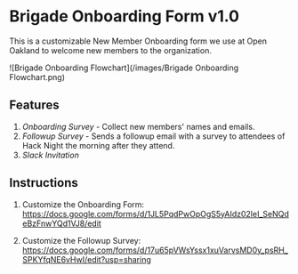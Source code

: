 # Brigade Onboarding Form v1.0
This is a customizable New Member Onboarding form we use at Open Oakland to welcome new members to the organization.

![Brigade Onboarding Flowchart](/images/Brigade Onboarding Flowchart.png)

## Features
1. *Onboarding Survey* - Collect new members' names and emails.
1. *Followup Survey* - Sends a followup email with a survey to attendees of Hack Night the morning after they attend.
2. *Slack Invitation*

## Instructions
1. Customize the Onboarding Form:
https://docs.google.com/forms/d/1JL5PqdPwOpOgS5yAIdz02leI_SeNQdeBzFnwYQd1VJ8/edit

2. Customize the Followup Survey:
https://docs.google.com/forms/d/17u65pVWsYssx1xuVarvsMD0y_psRH_SPKYfqNE6vHwI/edit?usp=sharing
